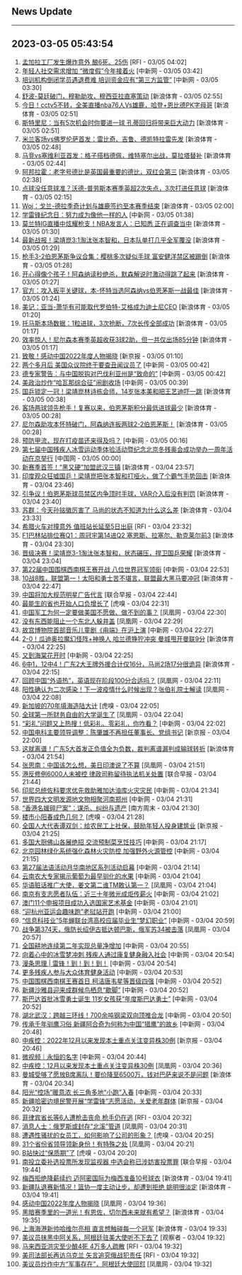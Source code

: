 ## News Update
---
2023-03-05 05:43:54
---
1. <a target="_blank" href="https://www.rfi.fr/cn/%E5%9B%BD%E9%99%85%E6%8A%A5%E9%81%93/20230304-%E5%9B%BD%E9%99%85%E5%8E%9F%E5%AD%90%E8%83%BD%E6%80%BB%E7%BD%B2-%E4%BC%8A%E6%9C%97%E5%90%8C%E6%84%8F%E9%87%8D%E6%96%B0%E8%BF%9E%E6%8E%A5%E7%9B%91%E6%8E%A7%E6%91%84%E5%BD%B1%E6%9C%BA">孟加拉工厂发生爆炸意外 酿6死、25伤</a> [RFI - 03/05 04:02]
2. <a target="_blank" href="http://www.chinanews.com//sh/2023/03-05/9965512.shtml">年轻人社交需求增加 “微度假”今年接着火</a> [中新网 - 03/05 03:42]
3. <a target="_blank" href="http://www.chinanews.com//sh/2023/03-05/9965511.shtml">培训机构倒闭学员遇退费难 培训资金应有“第三方监管”</a> [中新网 - 03/05 03:30]
4. <a target="_blank" href="https://k.sina.cn/article_2018499075_784fda0302001lz14.html?from=sports&subch=osport">舒波-莫廷破门，穆勒助攻，穆西亚拉直塞策动</a> [新浪体育 - 03/05 02:55]
5. <a target="_blank" href="https://k.sina.cn/article_1685707867_6479dc5b00101a3nm.html?from=sports&subch=nba">今日！cctv5不转，全美直播nba76人Vs雄鹿，哈登+恩比德PK字母哥</a> [新浪体育 - 03/05 02:51]
6. <a target="_blank" href="https://k.sina.cn/article_2018499075_784fda0302001lz15.html?from=sports&subch=osport">斯特里尼：当有5次机会时你要进一球 孔蒂回归将带来巨大动力</a> [新浪体育 - 03/05 02:51]
7. <a target="_blank" href="https://k.sina.cn/article_2018499075_784fda0302001lz13.html?from=sports&subch=osport">米兰客场vs佛罗伦萨首发：雷比奇、吉鲁、德凯特拉雷先发</a> [新浪体育 - 03/05 02:48]
8. <a target="_blank" href="https://k.sina.cn/article_2018499075_784fda0302001lz11.html?from=sports&subch=osport">马竞vs塞维利亚首发：格子搭档德佩，维特塞尔出战，莫拉塔替补</a> [新浪体育 - 03/05 02:44]
9. <a target="_blank" href="https://k.sina.cn/article_2018499075_784fda0302001lz0r.html?from=sports&subch=osport">阿邦拉霍：老字号德比是英国最重要的德比，双红会第三</a> [新浪体育 - 03/05 02:38]
10. <a target="_blank" href="https://k.sina.cn/article_2018499075_784fda0302001lz0n.html?from=sports&subch=osport">点球没任意球准？沃德-普劳斯本赛季英超2次失点，3次打进任意球</a> [新浪体育 - 03/05 02:15]
11. <a target="_blank" href="https://k.sina.cn/article_2018499075_784fda0302001lz0a.html?from=sports&subch=osport">Woj：戈兰-德拉季奇计划与雄鹿签约至本赛季结束</a> [新浪体育 - 03/05 02:00]
12. <a target="_blank" href="http://www.chinanews.com//gn/shipin/cns/2023/03-05/news952964.shtml">学雷锋纪念日：努力成为像他一样的人</a> [中新网 - 03/05 01:38]
13. <a target="_blank" href="https://k.sina.cn/article_2018499075_784fda0302001lyzp.html?from=sports&subch=osport">莫兰特IG直播中炫耀枪支！NBA发言人：已知悉 正在调查当中</a> [新浪体育 - 03/05 01:30]
14. <a target="_blank" href="https://k.sina.cn/article_3181157500_bd9c9c7c00101mtbx.html?from=sports&subch=pingpang">最新战报！梁靖崑3:1淘汰张本智和，日本队单打几乎全军覆没</a> [新浪体育 - 03/05 01:29]
15. <a target="_blank" href="https://k.sina.cn/article_2018499075_784fda0302001lyzr.html?from=sports&subch=osport">枪手3-2伯恩茅斯争议合集：樱桃多次疑似手球 富安健洋禁区被踢倒</a> [新浪体育 - 03/05 01:28]
16. <a target="_blank" href="https://k.sina.cn/article_2018499075_m784fda0302001lyzq.html?from=sports&subch=osport">开心得像个孩子！阿森纳读秒绝杀，默森解说时激动得跳了起来</a> [新浪体育 - 03/05 01:27]
17. <a target="_blank" href="https://k.sina.cn/article_2018499075_784fda0302001lyzi.html?from=sports&subch=osport">官方：攻入扳平关键球，本-怀特当选阿森纳vs伯恩茅斯一战最佳</a> [新浪体育 - 03/05 01:24]
18. <a target="_blank" href="https://k.sina.cn/article_2018499075_784fda0302001lyzg.html?from=sports&subch=osport">美记：亚当-萧华有可能取代罗伯特-艾格成为迪士尼CEO</a> [新浪体育 - 03/05 01:20]
19. <a target="_blank" href="https://k.sina.cn/article_2018499075_784fda0302001lyza.html?from=sports&subch=osport">托马斯本场数据：1粒进球，3次抢断，7次长传全部成功</a> [新浪体育 - 03/05 01:17]
20. <a target="_blank" href="https://k.sina.cn/article_2018499075_784fda0302001lyzb.html?from=sports&subch=osport">效率惊人！尼尔森本赛季英超收获3球2助，但一共仅出场85分钟</a> [新浪体育 - 03/05 01:17]
21. <a target="_blank" href="https://www.bjnews.com.cn/detail-167794952714440.html">致敬！感动中国2022年度人物揭晓</a> [新京报 - 03/05 01:10]
22. <a target="_blank" href="http://www.chinanews.com//gj/2023/03-05/9965502.shtml">两个多月后 美国众议院终于要查丑闻议员了</a> [中新网 - 03/05 00:42]
23. <a target="_blank" href="http://www.chinanews.com//gj/2023/03-05/9965503.shtml">德专家警告：与中国脱钩对巴伐利亚州是“致命的”</a> [中新网 - 03/05 00:42]
24. <a target="_blank" href="http://www.chinanews.com//gj/2023/03-05/9965501.shtml">美政治炒作“哈瓦那综合征”闹剧收场</a> [中新网 - 03/05 00:39]
25. <a target="_blank" href="https://k.sina.cn/article_5770329176_157f03c58027015d98.html?from=sports">国乒锁定一冠！梁靖崑林诗栋会师，14岁张本美和把王艺迪吓一跳</a> [新浪体育 - 03/05 00:38]
26. <a target="_blank" href="https://k.sina.cn/article_2018499075_784fda0302001lyy1.html?from=sports&subch=osport">客场两球领先枪手！复赛以来，伯恩茅斯积分最低进球最少</a> [新浪体育 - 03/05 00:28]
27. <a target="_blank" href="https://k.sina.cn/article_2018499075_784fda0302001lyy0.html?from=sports&subch=osport">尼尔森助攻本怀特破门，阿森纳连扳两球2-2伯恩茅斯！</a> [新浪体育 - 03/05 00:28]
28. <a target="_blank" href="http://www.chinanews.com//sh/2023/03-05/9965491.shtml">预防甲流，现在打疫苗还来得及吗？</a> [中新网 - 03/05 00:16]
29. <a target="_blank" href="http://news.china.com.cn/2023-03/05/content_85144322.htm">第七届中国残疾人冰雪运动季体验活动暨纪念北京冬残奥会成功举办一周年活动在京举行</a> [中国网 - 03/05 00:00]
30. <a target="_blank" href="https://k.sina.cn/article_5860039864_15d491cb8001011gje.html?from=sports&subch=cnfootball">新赛季首签！“黑又硬”加盟武汉三镇</a> [新浪体育 - 03/04 23:57]
31. <a target="_blank" href="https://k.sina.cn/article_2694974473_a0a20c0900101yq2i.html?from=sports&subch=pingpang">印度观众狂嘘国乒！梁靖崑把张本智和打哑火，做了个霸气手势回击</a> [新浪体育 - 03/04 23:46]
32. <a target="_blank" href="https://k.sina.cn/article_2018499075_784fda0302001lywz.html?from=sports&subch=osport">引争议！伯恩茅斯球员禁区内争顶时手球，VAR介入后没有判罚</a> [新浪体育 - 03/04 23:40]
33. <a target="_blank" href="https://k.sina.cn/article_2018499075_784fda0302001lywr.html?from=sports&subch=osport">苏群：今天孙铭徽厉害了 马尚的状态不知道为什么这么差</a> [新浪体育 - 03/04 23:33]
34. <a target="_blank" href="https://www.rfi.fr/cn/%E5%9B%BD%E9%99%85%E6%8A%A5%E9%81%93/20230304-%E5%AD%9F%E5%8A%A0%E6%8B%89%E5%B7%A5%E5%8E%82%E5%8F%91%E7%94%9F%E7%88%86%E7%82%B8%E6%84%8F%E5%A4%96-%E9%85%BF6%E6%AD%BB-25%E4%BC%A4">希腊火车对撞意外 值班站长延至5日出庭</a> [RFI - 03/04 23:32]
35. <a target="_blank" href="https://k.sina.cn/article_2018499075_784fda0302001lywp.html?from=sports&subch=osport">F1巴林站排位赛Q1：周冠宇第14进Q2 塞恩斯、拉塞尔、勒克莱尔前3</a> [新浪体育 - 03/04 23:30]
36. <a target="_blank" href="https://k.sina.cn/article_1356168525_50d57d4d001017pnl.html?from=sports&subch=pingpang">晋级决赛！梁靖崑3-1淘汰张本智和，状态碾压，捍卫国乒荣耀</a> [新浪体育 - 03/04 23:04]
37. <a target="_blank" href="http://www.chinanews.com//ty/shipin/cns/2023/03-04/news952962.shtml">第22届中国围棋西南棋王赛开战 八位世界冠军领衔</a> [中新网 - 03/04 22:53]
38. <a target="_blank" href="https://k.sina.cn/article_6373538493_17be47abd00101549j.html?from=sports&subch=nba">10战8胜，联盟第一！太阳和勇士苦不堪言，联盟最大黑马要冲冠</a> [新浪体育 - 03/04 22:47]
39. <a target="_blank" href="https://www.zaobao.com/realtime/china/story20230304-1369161">中国将加大规范明星广告代言</a> [联合早报 - 03/04 22:44]
40. <a target="_blank" href="https://www.huxiu.com/article/811524.html">最能生的省也开始人口负增长了</a> [虎嗅 - 03/04 22:31]
41. <a target="_blank" href="https://news.ifeng.com/c/8Nt8Ue81EME">中国军工为何一定要做美国不愿做、做不到的事？</a> [凤凰网 - 03/04 22:30]
42. <a target="_blank" href="https://news.ifeng.com/c/8Nt7muemNyK">没有东西能阻止一个东北人躲井盖</a> [凤凰网 - 03/04 22:29]
43. <a target="_blank" href="http://www.chinanews.com//cul/2023/03-04/9965464.shtml">故宫博物院首部音乐儿童剧《甪端》在沪上演</a> [中新网 - 03/04 22:27]
44. <a target="_blank" href="https://k.sina.cn/article_7354218509_1b658780d001014tws.html?from=sports&subch=global">2-0！瓜迪奥拉魔幻怪阵+神换人 哈兰德狰狞冲突 曼城甩开曼联9分</a> [新浪体育 - 03/04 22:25]
45. <a target="_blank" href="http://www.chinanews.com//chuangyi/2023/03-04/9965469.shtml">又到海棠花开时</a> [中新网 - 03/04 22:25]
46. <a target="_blank" href="https://k.sina.cn/article_7347732383_1b5f57f9f00100zl1d.html?from=sports&subch=cba">6中1，12中4！广东2大王牌外援合计仅16分，马尚2场17分很诡异</a> [新浪体育 - 03/04 22:15]
47. <a target="_blank" href="https://news.ifeng.com/c/8Nt5vVEiiz9">回顾中国“外语热”，英语现在阶段100分合适吗？</a> [凤凰网 - 03/04 22:11]
48. <a target="_blank" href="https://news.ifeng.com/c/8Nt68btRKGB">阳性确认为二次感染！下一波疫情什么时候出现？张伯礼院士解读</a> [凤凰网 - 03/04 22:08]
49. <a target="_blank" href="https://www.huxiu.com/article/811444.html">新加坡的70年填海造陆大计</a> [虎嗅 - 03/04 22:05]
50. <a target="_blank" href="https://news.ifeng.com/c/8Nt7muemNxe">全球第一所财务自由的大学诞生了</a> [凤凰网 - 03/04 22:04]
51. <a target="_blank" href="http://www.chinanews.com//cj/2023/03-04/9965462.shtml">“彩礼”问题又上热搜！低彩礼、零彩礼，你咋看？</a> [中新网 - 03/04 22:02]
52. <a target="_blank" href="https://www.bjnews.com.cn/detail-167793632614383.html">​中国电科主要领导调整：陈肇雄不再担任董事长、党组书记</a> [新京报 - 03/04 22:00]
53. <a target="_blank" href="https://k.sina.cn/article_7347732383_1b5f57f9f00100zl1b.html?from=sports&subch=cba">这就离谱！广东5大首发正负值全为负数，裁判离谱漏判成输球转折</a> [新浪体育 - 03/04 21:54]
54. <a target="_blank" href="https://news.ifeng.com/c/8Nt5M2OlCyp">张思南：中国该怎么想，美日印澳说了不算</a> [凤凰网 - 03/04 21:51]
55. <a target="_blank" href="https://www.zaobao.com/realtime/china/story20230304-1369158">港反修例6000人未被控 律政司称留待执法机关处置</a> [联合早报 - 03/04 21:44]
56. <a target="_blank" href="http://www.chinanews.com//gj/2023/03-04/9965456.shtml">印尼总统佐科要求优先救助雅加达油库火灾灾民</a> [中新网 - 03/04 21:34]
57. <a target="_blank" href="http://www.chinanews.com//cul/shipin/cns-d/2023/03-04/news952958.shtml">世界四大文明发源地文物相聚河南郑州</a> [中新网 - 03/04 21:31]
58. <a target="_blank" href="http://www.infzm.com/contents/244715">“香港名媛碎尸案”：谋杀、纠纷与遗产</a> [南方周末 - 03/04 21:30]
59. <a target="_blank" href="https://www.huxiu.com/article/811338.html">楼市小阳春成色几何？</a> [虎嗅 - 03/04 21:28]
60. <a target="_blank" href="https://www.bjnews.com.cn/detail-167792790314290.html">全国人大代表谭双剑：给农民工上社保，鼓励年轻人投身建筑业</a> [新京报 - 03/04 21:25]
61. <a target="_blank" href="http://www.chinanews.com//sh/2023/03-04/9965446.shtml">多国大厨佛山各展绝招 交流预制菜烹饪技巧</a> [中新网 - 03/04 21:17]
62. <a target="_blank" href="http://www.chinanews.com//sh/2023/03-04/9965432.shtml">北京园林绿化系统强化森林火灾防控 加强野外火源管控</a> [中新网 - 03/04 21:15]
63. <a target="_blank" href="http://www.chinanews.com//sh/2023/03-04/9965385.shtml">第27届法语活动月华南地区系列活动启幕</a> [中新网 - 03/04 21:14]
64. <a target="_blank" href="http://www.chinanews.com//sh/2023/03-04/9965359.shtml">云南农大专家揭示葡萄为最早驯化的水果</a> [中新网 - 03/04 21:04]
65. <a target="_blank" href="https://news.ifeng.com/c/8Nt14AQndRK">华语脏话推广大使，姜文第二谁TM敢认第一？</a> [凤凰网 - 03/04 21:04]
66. <a target="_blank" href="http://www.chinanews.com//sh/2023/03-04/9965414.shtml">南京有支志愿者队伍：近三十年微光成炬传薪火</a> [中新网 - 03/04 21:02]
67. <a target="_blank" href="http://www.chinanews.com//dwq/2023/03-04/9965442.shtml">澳门11个申报项目成功入选国家艺术基金</a> [中新网 - 03/04 21:01]
68. <a target="_blank" href="http://www.chinanews.com//ty/2023/03-04/9965445.shtml">“迎杭州亚运会趣味跑”老挝站开跑</a> [中新网 - 03/04 21:00]
69. <a target="_blank" href="http://www.chinanews.com//gn/2023/03-04/9965416.shtml">“信息科技业”5年蝉联台湾高校应届毕业生“梦幻职业”</a> [中新网 - 03/04 20:59]
70. <a target="_blank" href="https://news.ifeng.com/c/8Nt2oJSH34O">战争第374天，俄防长绍伊古抵达顿巴斯，俄军苏34被击落</a> [凤凰网 - 03/04 20:57]
71. <a target="_blank" href="http://www.chinanews.com//sh/2023/03-04/9965441.shtml">全国耕地连续第二年实现总量净增加</a> [中新网 - 03/04 20:55]
72. <a target="_blank" href="http://www.chinanews.com//sh/2023/03-04/9965439.shtml">向着心中的冰雪梦冲刺 残疾人通过康复健身融入社会</a> [中新网 - 03/04 20:54]
73. <a target="_blank" href="http://www.chinanews.com//shipin/cns/2023/03-04/news952952.shtml">漫条思理 | 雷锋！到！到！到！</a> [中新网 - 03/04 20:54]
74. <a target="_blank" href="http://www.chinanews.com//sh/2023/03-04/9965436.shtml">更多残疾人参与大众体育健身活动</a> [中新网 - 03/04 20:53]
75. <a target="_blank" href="http://www.chinanews.com//ty/2023/03-04/9965427.shtml">中国围棋西南棋王赛首日 柯洁唐韦星等晋级四强</a> [中新网 - 03/04 20:52]
76. <a target="_blank" href="http://www.chinanews.com//shipin/cns-d/2023/03-04/news952947.shtml">新疆沙雅县迎来成群候鸟栖息“歇脚”</a> [中新网 - 03/04 20:52]
77. <a target="_blank" href="http://www.chinanews.com//ty/2023/03-04/9965434.shtml">斯巴达首批冰雪勇士诞生 11岁女孩获“年度斯巴达勇士”</a> [中新网 - 03/04 20:52]
78. <a target="_blank" href="http://www.chinanews.com//shipin/cns-d/2023/03-04/news952946.shtml">湖北武汉：跨越三环线！700余吨钢梁双向顶推合龙</a> [中新网 - 03/04 20:50]
79. <a target="_blank" href="http://www.chinanews.com//sh/2023/03-04/9965370.shtml">传承千年驯鹰习俗 新疆阿合奇为何称为中国“猎鹰”的故乡</a> [中新网 - 03/04 20:48]
80. <a target="_blank" href="https://www.bjnews.com.cn/detail-167792385814268.html">中疾控：2022年12月以来发现本土重点关注变异株30例</a> [新京报 - 03/04 20:46]
81. <a target="_blank" href="http://www.chinanews.com//gn/shipin/2023/03-04/news952950.shtml">微视频｜永恒的名字</a> [中新网 - 03/04 20:44]
82. <a target="_blank" href="https://news.ifeng.com/c/8Nt14AQndGt">中疾控：12月以来发现本土重点关注变异株30例</a> [凤凰网 - 03/04 20:36]
83. <a target="_blank" href="https://k.sina.cn/article_7160295097_1aac96eb902000z8se.html?from=sports&subch=osport">曼城受够了愿放B席离队！要价降至6500万，钱对巴萨来说不是问题</a> [新浪体育 - 03/04 20:34]
84. <a target="_blank" href="http://www.chinanews.com//sh/2023/03-04/9965348.shtml">阳光“控场”暖意浓 长三角多地“小跑”入春</a> [中新网 - 03/04 20:33]
85. <a target="_blank" href="https://www.bjnews.com.cn/detail-1677933595169128.html">新疆哈密边境民警开展“学雷锋”志愿活动，关爱老年群体</a> [新京报 - 03/04 20:32]
86. <a target="_blank" href="https://www.rfi.fr/cn/%E5%9B%BD%E9%99%85%E6%8A%A5%E9%81%93/20230304-%E5%B8%8C%E8%85%8A%E7%81%AB%E8%BD%A6%E5%AF%B9%E6%92%9E%E6%84%8F%E5%A4%96-%E5%80%BC%E7%8F%AD%E7%AB%99%E9%95%BF%E5%BB%B6%E8%87%B35%E6%97%A5%E5%87%BA%E5%BA%AD">菲律宾省长等6人遭枪击丧命 枪手仍在逃</a> [RFI - 03/04 20:32]
87. <a target="_blank" href="https://news.ifeng.com/c/8Nt0vCT8bwQ">消息人士：俄罗斯或封存“北溪”管道</a> [凤凰网 - 03/04 20:31]
88. <a target="_blank" href="https://www.huxiu.com/article/811364.html">遭遇性骚扰的女员工，如何影响了公司的形象？</a> [虎嗅 - 03/04 20:25]
89. <a target="_blank" href="https://news.ifeng.com/c/8NszJAsgMFZ">31个省份省领导领新身份！有特殊之处</a> [凤凰网 - 03/04 20:21]
90. <a target="_blank" href="https://www.huxiu.com/article/811213.html">B站快过“保质期”了</a> [虎嗅 - 03/04 20:20]
91. <a target="_blank" href="https://www.zaobao.com/realtime/china/story20230304-1369156">南投立委补选投票所发现监视器 中选会称已涉妨害投票罪</a> [联合早报 - 03/04 19:44]
92. <a target="_blank" href="https://sports.sina.cn/global/europe/2023-03-04/detail-imyithfv2630607.d.html">梅西拒绝降薪续约 迈阿密国际为梅西准备10号球衣</a> [新浪体育 - 03/04 19:41]
93. <a target="_blank" href="https://k.sina.cn/article_1352367147_509b7c2b00101925r.html?from=sports&subch=cba">新疆队退赛新情况！篮协一度主动让步，却遭到拒绝 姚明很淡定</a> [新浪体育 - 03/04 19:41]
94. <a target="_blank" href="https://news.ifeng.com/c/8NswJRd1wSj">感动中国2022年度人物揭晓</a> [凤凰网 - 03/04 19:36]
95. <a target="_blank" href="https://k.sina.cn/article_1698513182_653d411e01901dlge.html?from=sports&subch=osport">黑暗赛季里的一道光！有恩佐，切尔西未来就有希望？</a> [新浪体育 - 03/04 19:35]
96. <a target="_blank" href="https://sports.sina.cn/china/2023-03-04/detail-imyithfu1273433.d.html">上海海港新帅哈维尔亮相 直言想触碰每一个冠军</a> [新浪体育 - 03/04 19:33]
97. <a target="_blank" href="https://www.guancha.cn/internation/2023_03_04_682535.shtml">美议员抹黑中阿关系，阿根廷驻美大使听不下去了</a> [观察者 - 03/04 19:32]
98. <a target="_blank" href="https://www.rfi.fr/cn/%E5%9B%BD%E9%99%85%E6%8A%A5%E9%81%93/20230304-%E4%B8%8E%E4%BC%8A%E6%9C%97%E4%BC%9A%E8%B0%88-%E5%9B%BD%E9%99%85%E5%8E%9F%E5%AD%90%E8%83%BD%E6%80%BB%E7%BD%B2%E7%BD%B2%E9%95%BF-%E8%AE%A8%E8%AE%BA%E5%85%B7%E5%BB%BA%E8%AE%BE%E6%80%A7">马来西亚洪灾至少酿4死 4万多人疏散</a> [RFI - 03/04 19:32]
99. <a target="_blank" href="https://www.rfi.fr/cn/%E5%9B%BD%E9%99%85%E6%8A%A5%E9%81%93/20230304-%E9%A9%AC%E6%9D%A5%E8%A5%BF%E4%BA%9A%E6%B4%AA%E7%81%BE%E8%87%B3%E5%B0%91%E9%85%BF4%E6%AD%BB-4%E4%B8%87%E5%A4%9A%E4%BA%BA%E7%96%8F%E6%95%A3">美司法部长再访乌克兰 矢言追究俄战犯责任</a> [RFI - 03/04 19:32]
100. <a target="_blank" href="https://news.ifeng.com/c/8Nsx7ITRhyl">美议员炒作中方“军事存在”，阿根廷大使回怼</a> [凤凰网 - 03/04 19:32]
